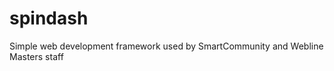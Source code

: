 spindash
========

Simple web development framework used by SmartCommunity and Webline Masters staff